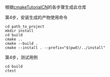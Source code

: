 根据[cmakeTutorialCN](https://github.com/shendeguize/CMakeTutorialCN)的各步骤生成此仓库

第4步，安装生成的产物使用命令
```shell
cd path_to_project
mkdir install
cd build
cmake ..
cmake --build .
cmake --install . --prefix="$(pwd)/../install"
```

第4步，测试用例
```shell
cd build
ctest
```